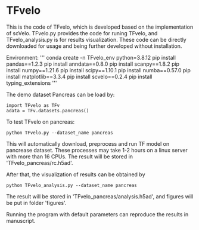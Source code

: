 # TFvelo


This is the code of TFvelo, which is developed based on the implementation of scVelo. TFvelo.py provides the code for runing TFvelo, and TFvelo_analysis.py is for results visualization. These code can be directly downloaded for usage and being further developed without installation.


Environment:
'''
conda create -n TFvelo_env python=3.8.12
pip install pandas==1.2.3 
pip install anndata==0.8.0 
pip install scanpy==1.8.2
pip install numpy==1.21.6
pip install scipy==1.10.1 
pip install numba==0.57.0 
pip install matplotlib==3.3.4
pip install scvelo==0.2.4
pip install typing_extensions
'''

The demo dataset Pancreas can be load by:
```
import TFvelo as TFv
adata = TFv.datasets.pancreas()
```

To test TFvelo on pancreas:
```
python TFvelo.py --dataset_name pancreas
```
This will automatically download, preprocess and run TF model on pancrease dataset. These processes may take 1-2 hours on a linux server with more than 16 CPUs. The result will be stored in 'TFvelo_pancreas/rc.h5ad'.


After that, the visualization of results can be obtained by 
```
python TFvelo_analysis.py --dataset_name pancreas
```
The result will be stored in 'TFvelo_pancreas/analysis.h5ad', and figures will be put in folder 'figures'.

Running the program with default parameters can reproduce the results in manuscript.

